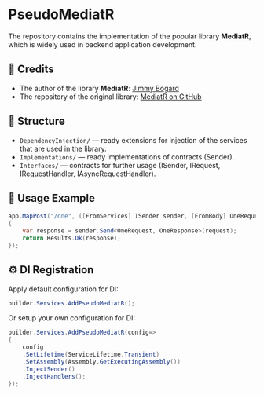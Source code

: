 # PseudoMediatR

The repository contains the implementation of the popular library **MediatR**, which is widely used in backend application development.  

## 📌 Credits
- The author of the library **MediatR**: [Jimmy Bogard](https://github.com/jbogard)  
- The repository of the original library: [MediatR on GitHub](https://github.com/jbogard/MediatR)

## 📂 Structure
- `DependencyInjection/` — ready extensions for injection of the services that are used in the library.
- `Implementations/` — ready implementations of contracts (Sender).
- `Interfaces/` — contracts for further usage (ISender, IRequest, IRequestHandler, IAsyncRequestHandler).

## 🚀 Usage Example

```csharp
app.MapPost("/one", ([FromServices] ISender sender, [FromBody] OneRequest request) =>
{
    var response = sender.Send<OneRequest, OneResponse>(request);
    return Results.Ok(response);
});
```

## ⚙️ DI Registration

Apply default configuration for DI:

```csharp
builder.Services.AddPseudoMediatR();
```

Or setup your own configuration for DI:

```csharp
builder.Services.AddPseudoMediatR(config=>
{
    config
    .SetLifetime(ServiceLifetime.Transient)
    .SetAssembly(Assembly.GetExecutingAssembly())
    .InjectSender()
    .InjectHandlers();
});
```



